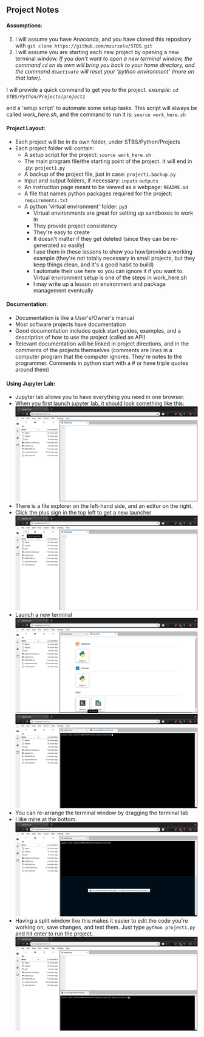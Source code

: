 ## Project Notes

#### Assumptions:
1. I will assume you have Anaconda, and you have cloned this repository with `git clone https://github.com/mzurzolo/STBS.git`
2. I will assume you are starting each new project by opening a new terminal window. _If you don't want to open a new terminal window, the command `cd` on its own will bring you back to your home directory, and the command `deactivate` will reset your 'python environment' (more on that later)._

  I will provide a quick command to get you to the project. _example: `cd STBS/Python/Projects/project1`_

  and a 'setup script' to automate some setup tasks. This script will always be called *work_here.sh*, and the command to run it is: `source work_here.sh`

#### Project Layout:
* Each project will be in its own folder, under STBS/Python/Projects
* Each project folder will contain:
  * A setup script for the project: `source work_here.sh`
  * The main program file/the starting point of the project. It will end in .py: `project1.py`
  * A backup of the project file, just in case: `project1.backup.py`
  * Input and output folders, if necessary: `inputs`  `outputs`
  * An instruction page meant to be viewed as a webpage: `README.md`
  * A file that names python packages required for the project: `requirements.txt`
  * A python 'virtual environment' folder: `py3`
    * Virtual environments are great for setting up sandboxes to work in
    * They provide project consistency
    * They're easy to create
    * It doesn't matter if they get deleted (since they can be re-generated so easily)
    * I use them in these lessons to show you how/provide a working example (they're not totally necessary in small projects, but they keep things clean, and it's a good habit to build)
    * I automate their use here so you can ignore it if you want to. Virtual environment setup is one of the steps in work_here.sh
    * I may write up a lesson on environment and package management eventually

#### Documentation:
* Documentation is like a User's/Owner's manual
* Most software projects have documentation
* Good documentation includes quick start guides, examples, and a description of how to use the project (called an API)
* Relevant documentation will be linked in project directions, and in the comments of the projects themselves (comments are lines in a computer program that the computer ignores. They're notes to the programmer. Comments in python start with a # or have triple quotes around them)

#### Using Jupyter Lab:
* Jupyter lab allows you to have everything you need in one browser.
* When you first launch jupyter lab, it should look something like this: ![jupyterlab start](Pictures/jupyterlab_start.png)
* There is a file explorer on the left-hand side, and an editor on the right.
* Click the plus sign in the top left to get a new launcher ![jupyterlab launcher](Pictures/jupyterlab_newlauncher.png)
* Launch a new terminal ![jupyterlab launcher](Pictures/jupyterlab_newterminal.png)
![jupyterlab launcher](Pictures/jupyterlab_newterminal1.png)
* You can re-arrange the terminal window by dragging the terminal tab
* I like mine at the bottom. ![jupyterlab launcher](Pictures/jupyterlab_newterminal2.png)
* Having a split window like this makes it easier to edit the code you're working on, save changes, and test them. Just type `python project1.py` and hit enter to run the project. ![jupyterlab launcher](Pictures/jupyterlab_newterminal3.png)
